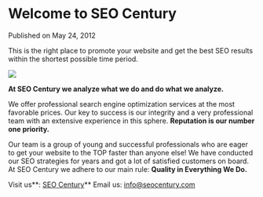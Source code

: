 # Welcome to SEO Century

Published on May 24, 2012

This is the right place to promote your website and get the best SEO results within the shortest possible time period.

![](http://media.tumblr.com/tumblr_m4ip6jLsiB1rq1qxm.jpg)

**At SEO Century we analyze what we do and do what we analyze.**

We offer professional search engine optimization services at the most favorable prices. Our key to success is our integrity and a very professional team with an extensive experience in this sphere. **Reputation is our number one priority.**

Our team is a group of young and successful professionals who are eager to get your website to the TOP faster than anyone else! We have conducted our SEO strategies for years and got a lot of satisfied customers on board. At SEO Century we adhere to our main rule: **Quality in Everything We Do.**

Visit us**: [SEO Century](https://www.seocentury.com "SEO Century")** Email us: [info@seocentury.com](mailto:info@seocentury.com "Email")
	